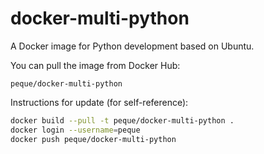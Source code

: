 docker-multi-python
===================

A Docker image for Python development based on Ubuntu.

You can pull the image from Docker Hub:

```
peque/docker-multi-python
```

Instructions for update (for self-reference):

```bash
docker build --pull -t peque/docker-multi-python .
docker login --username=peque
docker push peque/docker-multi-python
```
